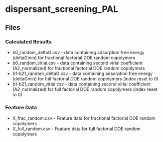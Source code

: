 # dispersant_screening_PAL


## Files

### Calculated Results

- b0_random_deltaG.csv - data containing adsorption free energy (deltaGmin) for fractional factorial DOE random copolymers
- b0_random_virial.csv - data containing second virial coefficient (A2_normalized) for fractional factorial DOE random copolymers
- b1-b21_random_deltaG.csv - data containing adsorption free energy (deltaGmin) for full factorial DOE random copolymers (index reset to 0)
- b1-b21_random_virial.csv - data containing second virial coefficient (A2_normalized) for full factorial DOE random copolymers (index reset to 0)


### Feature Data

- X_frac_random.csv - Feature data for fractional factorial DOE random copolymers
- X_full_random.csv - Feature data for full factorial DOE random copolymers

